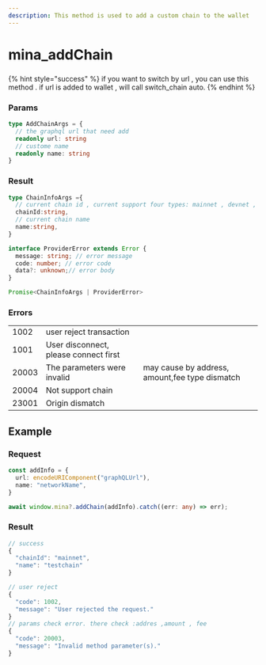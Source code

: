 ```yaml
---
description: This method is used to add a custom chain to the wallet
---
```


# mina\_addChain

###

{% hint style="success" %}
if you want to switch by url , you can use this method . if url is added to wallet , will call switch\_chain auto.
{% endhint %}

### Params

```typescript
type AddChainArgs = {
  // the graphql url that need add 
  readonly url: string
  // custome name 
  readonly name: string
}
```

### Result

```typescript
type ChainInfoArgs ={
  // current chain id , current support four types: mainnet , devnet , berkeley , testworld2 , 
  chainId:string,
  // current chain name
  name:string,
}

interface ProviderError extends Error {
  message: string; // error message
  code: number; // error code 
  data?: unknown;// error body 
}

Promise<ChainInfoArgs | ProviderError>
```

### Errors

|        |                                       |                                                |
| ------ | ------------------------------------- | ---------------------------------------------- |
| 1002   | user reject transaction               |                                                |
| 1001   | User disconnect, please connect first |                                                |
| 20003 | The parameters were invalid           | may cause by address, amount,fee type dismatch |
| 20004 | Not support chain                     |                                                |
| 23001 | Origin dismatch                       |                                                |

## Example

### Request

```typescript
const addInfo = {
  url: encodeURIComponent("graphQLUrl"),
  name: "networkName",
}

await window.mina?.addChain(addInfo).catch((err: any) => err);

```

### Result

```typescript
// success
{
  "chainId": "mainnet",
  "name": "testchain"
}

// user reject 
{
  "code": 1002,
  "message": "User rejected the request."
}
// params check error. there check :addres ,amount , fee
{
  "code": 20003,
  "message": "Invalid method parameter(s)."
}
```
